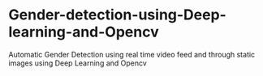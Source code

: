 # Gender-detection-using-Deep-learning-and-Opencv
Automatic Gender Detection using real time video feed and through static images using Deep Learning and Opencv
